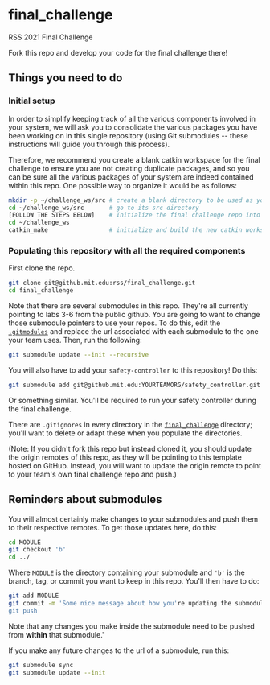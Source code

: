 # final_challenge

RSS 2021 Final Challenge

Fork this repo and develop your code for the final challenge there!

## Things you need to do

### Initial setup

In order to simplify keeping track of all the various components involved in your system, we will ask you to consolidate the various packages you have been working on in this single repository (using Git submodules -- these instructions will guide you through this process).

Therefore, we recommend you create a blank catkin workspace for the final challenge to ensure you are not creating duplicate packages, and so you can be sure all the various packages of your system are indeed contained within this repo. One possible way to organize it would be as follows:

```bash
mkdir -p ~/challenge_ws/src # create a blank directory to be used as you catkin workspace
cd ~/challenge_ws/src       # go to its src directory
[FOLLOW THE STEPS BELOW]    # Initialize the final challenge repo into this src directory
cd ~/challenge_ws
catkin_make                 # initialize and build the new catkin workspace
```

### Populating this repository with all the required components

First clone the repo.

```bash
git clone git@github.mit.edu:rss/final_challenge.git
cd final_challenge
```

Note that there are several submodules in this repo. They're all currently pointing to labs 3-6 from the public github. You are going to want to change those submodule pointers to use your repos.
To do this, edit the [`.gitmodules`](/.gitmodlues) and replace the url associated with each submodule to the one your team uses. Then, run the following:

```bash
git submodule update --init --recursive
```

You will also have to add your `safety-controller` to this repository! Do this:

```bash
git submodule add git@github.mit.edu:YOURTEAMORG/safety_controller.git
```

Or something similar. You'll be required to run your safety controller during the final challenge.

There are `.gitignores` in every directory in the [`final_challenge`](/final_challenge) directory; you'll want to delete or adapt these when you populate the directories.

(Note: If you didn't fork this repo but instead cloned it, you should update the origin remotes of this repo, as they will be pointing to this template hosted on GitHub. Instead, you will want to update the origin remote to point to your team's own final challenge repo and push.)

## Reminders about submodules

You will almost certainly make changes to your submodules and push them to their respective remotes. To get those updates here, do this:

```bash
cd MODULE
git checkout 'b'
cd ../
```

Where `MODULE` is the directory containing your submodule and `'b'` is the branch, tag, or commit you want to keep in this repo. You'll then have to do:

```bash
git add MODULE
git commit -m 'Some nice message about how you're updating the submodule ref'
git push
```

Note that any changes you make inside the submodule need to be pushed from **within** that submodule.'

If you make any future changes to the url of a submodule, run this:

```bash
git submodule sync
git submodule update --init
```
